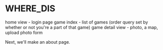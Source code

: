 # WHERE_DIS

home view - login page
game index - list of games (order query set by whether or not you're a part of that game)
game detail view - photo, a map, upload photo form

Next, we'll make an about page. 